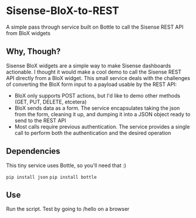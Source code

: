 # Sisense-BloX-to-REST
A simple pass through service built on Bottle to call the Sisense REST API from BloX widgets

## Why, Though?
Sisense BloX widgets are a simple way to make Sisense dashboards actionable. I thought it would make a cool demo to call the Sisense REST API directly from a BloX widget. This small service deals with the challenges of converting the BloX form input to a payload usable by the REST API:

* BloX only supports POST actions, but I'd like to demo other methods (GET, PUT, DELETE, etcetera)
* BloX sends data as a form. The service encapsulates taking the json from the form, cleaning it up, and dumping it into a JSON object ready to send to the REST API
* Most calls require previous authentication. The service provides a single call to perform both the authentication and the desired operation

## Dependencies
This tiny service uses Bottle, so you'll need that :) 

`pip install json`
`pip install bottle`

## Use
Run the script. Test by going to /hello on a browser
